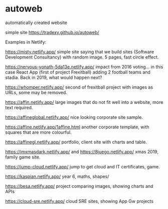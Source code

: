 # autoweb

automatically created website

simple site https://tradexy.github.io/autoweb/

Examples in Netlify: 

https://misty.netlify.app/ simple site saying that we build sites (Software Development Consultancy) with random image. 5 pages, fast circle effect.

https://nervous-yonath-5da13e.netlify.app/ impact from 2016 voting... in this case React App (first of project Frexitball) adding 2 football teams and stadia. Back in 2019, what would happen next?

https://whomper.netlify.app/ second of frexitball project with images as URLs, some may be removed.

https://affin.netlify.app/ large images that do not fit well into a website, more text required.

https://affineglobal.netlify.app/ nice looking corporate site sample.

https://affine.netlify.app/1affine.html another corporate template, with squares that are more colourful.

https://affinegl.netlify.app/ portfolio, client site with charts and table.

https://jmxmasdark.netlify.app/ and https://8juego.netlify.app/ xmas 2019, family game site.

https://jump-cloud.netlify.app/ jump to get cloud and IT certificates, game.

https://kaspian.netlify.app/ year 6, maths, shapes/

https://besa.netlify.app/ project comparing images, showing charts and APIs

https://cloud-sre.netlify.app/ cloud SRE sites, showing App Gw projects
